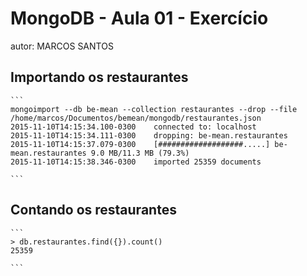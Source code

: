 # MongoDB - Aula 01 - Exercício
autor: MARCOS SANTOS

## Importando os restaurantes

    ```
    mongoimport --db be-mean --collection restaurantes --drop --file /home/marcos/Documentos/bemean/mongodb/restaurantes.json
    2015-11-10T14:15:34.100-0300	connected to: localhost
    2015-11-10T14:15:34.111-0300	dropping: be-mean.restaurantes
    2015-11-10T14:15:37.079-0300	[###################.....] be-mean.restaurantes	9.0 MB/11.3 MB (79.3%)
    2015-11-10T14:15:38.346-0300	imported 25359 documents

    ```

## Contando os restaurantes

    ```
    > db.restaurantes.find({}).count()
    25359

    ```
